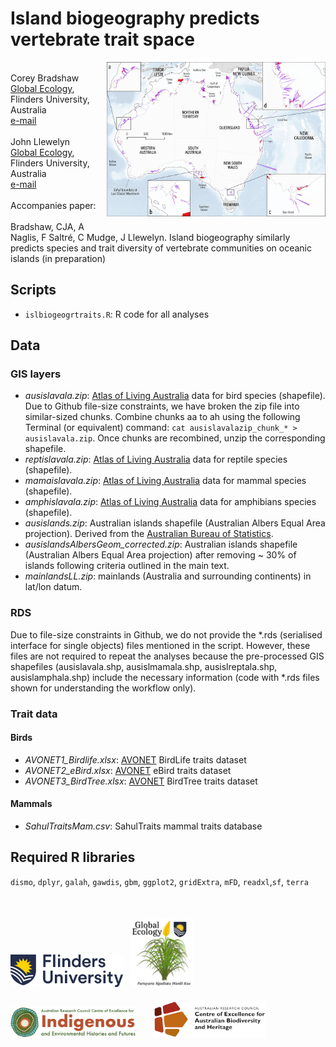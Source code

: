 # Island biogeography predicts vertebrate trait space
<img align="right" src="www/aus islands map.jpg" alt="islands of Australia" width="350" style="margin-bottom: 20px">

<br>
Corey Bradshaw<br>
<a href="http://globalecologyflinders.com">Global Ecology</a>, Flinders University, Australia<br>
<a href="mailto:corey.bradshaw@flinders.edu.au">e-mail</a><br>
<br>
John Llewelyn<br>
<a href="http://globalecologyflinders.com">Global Ecology</a>, Flinders University, Australia<br>
<a href="mailto:john.llewelyn@flinders.edu.au">e-mail</a><br>
<br>
Accompanies paper:<br>
<br>
Bradshaw, CJA, A Naglis, F Saltré, C Mudge, J Llewelyn. Island biogeography similarly predicts species and trait diversity of vertebrate communities on oceanic islands (in preparation)<br>

## Scripts
- <code>islbiogeogrtraits.R</code>: R code for all analyses

## Data
### GIS layers
- <em>ausislavala.zip</em>: <a href="https://www.ala.org.au">Atlas of Living Australia</a> data for bird species (shapefile). Due to Github file-size constraints, we have broken the zip file into similar-sized chunks. Combine chunks aa to ah using the following Terminal (or equivalent) command: <code>cat ausislavalazip_chunk_* > ausislavala.zip</code>. Once chunks are recombined, unzip the corresponding shapefile.
- <em>reptislavala.zip</em>: <a href="https://www.ala.org.au">Atlas of Living Australia</a> data for reptile species (shapefile).
- <em>mamaislavala.zip</em>: <a href="https://www.ala.org.au">Atlas of Living Australia</a> data for mammal species (shapefile).
- <em>amphislavala.zip</em>: <a href="https://www.ala.org.au">Atlas of Living Australia</a> data for amphibians species (shapefile).
- <em>ausislands.zip</em>: Australian islands shapefile (Australian Albers Equal Area projection). Derived from the <a href="http://www.abs.gov.au/statistics/standards/australian-statistical-geography-standard-asgs-edition-3/jul2021-jun2026/access-and-downloads/digital-boundary-files">Australian Bureau of Statistics</a>.
- <em>ausislandsAlbersGeom_corrected.zip</em>: Australian islands shapefile  (Australian Albers Equal Area projection) after removing ~ 30% of islands following criteria outlined in the main text.
- <em>mainlandsLL.zip</em>: mainlands (Australia and surrounding continents) in lat/lon datum.

### RDS
Due to file-size constraints in Github, we do not provide the *.rds (serialised interface for single objects) files mentioned in the script. However, these files are not required to repeat the analyses because the pre-processed GIS shapefiles (ausislavala.shp, ausislmamala.shp, ausislreptala.shp, ausislamphala.shp) include the necessary information (code with *.rds files shown for understanding the workflow only).

### Trait data
#### Birds
- <em>AVONET1_Birdlife.xlsx</em>: <a href="https://doi.org/10.1111/ele.13898">AVONET</a> BirdLife traits dataset
- <em>AVONET2_eBird.xlsx</em>: <a href="https://doi.org/10.1111/ele.13898">AVONET</a> eBird traits dataset
- <em>AVONET3_BirdTree.xlsx</em>: <a href="https://doi.org/10.1111/ele.13898">AVONET</a> BirdTree traits dataset

#### Mammals
- <em>SahulTraitsMam.csv</em>: SahulTraits mammal traits database

## Required R libraries
<code>dismo</code>, <code>dplyr</code>, <code>galah</code>, <code>gawdis</code>, <code>gbm</code>, <code>ggplot2</code>, <code>gridExtra</code>, <code>mFD</code>, <code>readxl</code>,<code>sf</code>, <code>terra</code>
<br>
<br>
<p><a href="https://www.flinders.edu.au"><img align="bottom-left" src="www/Flinders_University_Logo_Horizontal_RGB_Master.png" alt="Flinders University logo" width="180" style="margin-top: 20px"></a> &nbsp; <a href="https://globalecologyflinders.com"><img align="bottom-left" src="www/GEL Logo Kaurna New Transp.png" alt="GEL logo" width="100" style="margin-top: 20px"></a>  &nbsp; &nbsp; <a href="https://ciehf.au"><img align="bottom-left" src="www/CIEHFlogoHorizTransp.png" alt="CIEHF logo" width="200" style="margin-top: 20px"></a>  &nbsp; &nbsp; &nbsp; <a href="https://www.epicaustralia.org.au"><img align="bottom-left" src="www/CabahFCL.jpg" alt="CABAH logo" width="180" style="margin-top: 20px"></a></p>
